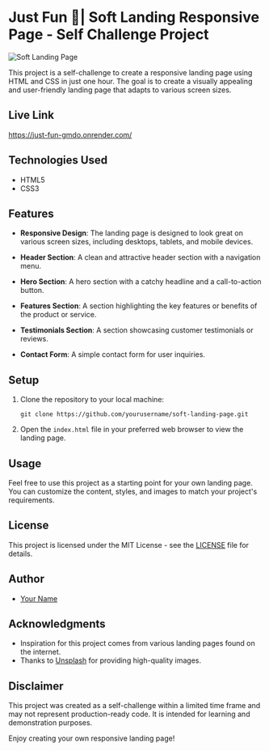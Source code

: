 # Just Fun 🎉| Soft Landing Responsive Page - Self Challenge Project

![Soft Landing Page](screenshot.png)

This project is a self-challenge to create a responsive landing page using HTML and CSS in just one hour. The goal is to create a visually appealing and user-friendly landing page that adapts to various screen sizes.

## Live Link
https://just-fun-gmdo.onrender.com/

## Technologies Used

- HTML5
- CSS3


## Features

- **Responsive Design**: The landing page is designed to look great on various screen sizes, including desktops, tablets, and mobile devices.

- **Header Section**: A clean and attractive header section with a navigation menu.

- **Hero Section**: A hero section with a catchy headline and a call-to-action button.

- **Features Section**: A section highlighting the key features or benefits of the product or service.

- **Testimonials Section**: A section showcasing customer testimonials or reviews.

- **Contact Form**: A simple contact form for user inquiries.

## Setup

1. Clone the repository to your local machine:

   ```
   git clone https://github.com/yourusername/soft-landing-page.git
   ```

2. Open the `index.html` file in your preferred web browser to view the landing page.

## Usage

Feel free to use this project as a starting point for your own landing page. You can customize the content, styles, and images to match your project's requirements.

## License

This project is licensed under the MIT License - see the [LICENSE](LICENSE) file for details.

## Author

- [Your Name](https://github.com/yourusername)

## Acknowledgments

- Inspiration for this project comes from various landing pages found on the internet.
- Thanks to [Unsplash](https://unsplash.com/) for providing high-quality images.

## Disclaimer

This project was created as a self-challenge within a limited time frame and may not represent production-ready code. It is intended for learning and demonstration purposes.

Enjoy creating your own responsive landing page!
